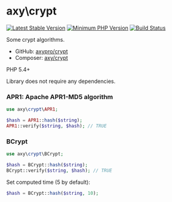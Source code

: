 # axy\crypt

[![Latest Stable Version](https://img.shields.io/packagist/v/axy/crypt.svg?style=flat-square)](https://packagist.org/packages/axy/crypt)
[![Minimum PHP Version](https://img.shields.io/badge/php-%3E%3D%205.4-8892BF.svg?style=flat-square)](https://php.net/)
[![Build Status](https://img.shields.io/travis/axypro/crypt/master.svg?style=flat-square)](https://travis-ci.org/axypro/crypt)

Some crypt algorithms.

* GitHub: [axypro/crypt](https://github.com/axypro/crypt)
* Composer: [axy/crypt](https://packagist.org/packages/axy/crypt)

PHP 5.4+

Library does not require any dependencies.

### APR1: Apache APR1-MD5 algorithm

```php
use axy\crypt\APR1;

$hash = APR1::hash($string);
APR1::verify($string, $hash); // TRUE
```

### BCrypt

```php
use axy\crypt\BCrypt;

$hash = BCrypt::hash($string);
BCrypt::verify($string, $hash); // TRUE
```

Set computed time (5 by default):

```php
$hash = BCrypt::hash($string, 10);
```
